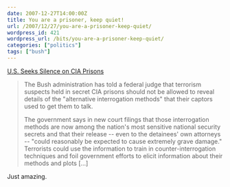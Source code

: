 ```yaml
---
date: 2007-12-27T14:00:00Z
title: You are a prisoner, keep quiet!
url: /2007/12/27/you-are-a-prisoner-keep-quiet/
wordpress_id: 421
wordpress_url: /bits/you-are-a-prisoner-keep-quiet/
categories: ["politics"]
tags: ["bush"]
---
```


<a href="http://www.washingtonpost.com/wp-dyn/content/article/2006/11/03/AR2006110301793.html">U.S. Seeks Silence on CIA Prisons</a>

> The Bush administration has told a federal judge that terrorism suspects held in secret CIA prisons should not be allowed to reveal details of the "alternative interrogation methods" that their captors used to get them to talk.
> 
> The government says in new court filings that those interrogation methods are now among the nation's most sensitive national security secrets and that their release -- even to the detainees' own attorneys -- "could reasonably be expected to cause extremely grave damage." Terrorists could use the information to train in counter-interrogation techniques and foil government efforts to elicit information about their methods and plots [...]

Just amazing.

